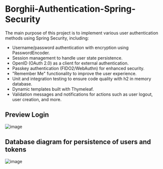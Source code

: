 # Borghii-Authentication-Spring-Security
The main purpose of this project is to implement various user authentication methods using Spring Security, including:

- Username/password authentication with encryption using PasswordEncoder.
- Session management to handle user state persistence.
- OpenID (OAuth 2.0) as a client for external authentication.
- Passkey authentication (FIDO2/WebAuthn) for enhanced security.
- "Remember Me" functionality to improve the user experience.
- Unit and integration testing to ensure code quality with h2 in memory database.
- Dynamic templates built with Thymeleaf.
- Validation messages and notifications for actions such as user logout, user creation, and more.


## Preview Login

![image](https://github.com/user-attachments/assets/f90035dd-e38b-42e2-816b-d299687e266d)

## Database diagram for persistence of users and tokens
![image](https://github.com/user-attachments/assets/9c2ef2a8-5c8f-4f35-b57c-7d52b2242e93)








